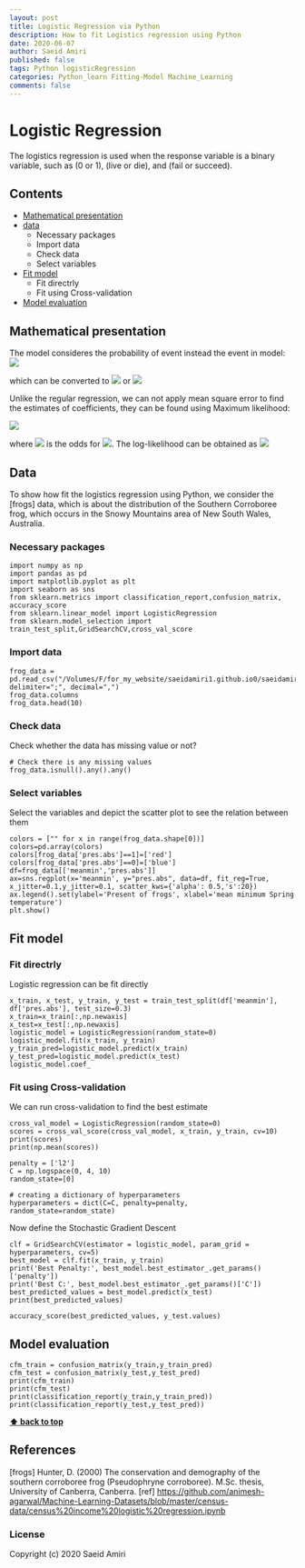 ```yaml
---
layout: post
title: Logistic Regression via Python
description: How to fit Logistics regression using Python
date: 2020-06-07
author: Saeid Amiri
published: false
tags: Python logisticRegression
categories: Python_learn Fitting-Model Machine_Learning
comments: false
---
```


# Logistic Regression
The logistics regression is used when the response variable is a binary variable, such as (0 or 1), (live or die), and (fail or succeed). 

## Contents
- [Mathematical presentation](#Mathematical-presentation)
- [data](#data)
    - Necessary packages
    - Import data
    - Check data
    - Select variables
- [Fit model ](#fit-model)
    - Fit directrly 
    - Fit using Cross-validation
- [Model evaluation](#Model-evaluation)

## Mathematical presentation
The model consideres the probability of event instead the event in model: 
 ![](https://latex.codecogs.com/svg.latex?\frac{P(Y_{i}=1)}{1-P(Y_{i}=1)}=\beta_{0}+\beta_{1}X_{1i}+\cdots+\beta_{k}X_{ki})

which can be converted to 
 ![](https://latex.codecogs.com/svg.latex?P(Y_{i}=1)=\frac{exp(\beta_{0}+\beta_{1}X_{1i}+\cdots+\beta_{k}X_{ki})}{1+exp(\beta_{0}+\beta_{1}X_{1i}+\cdots+\beta_{k}X_{ki})})
or 
 ![](https://latex.codecogs.com/svg.latex?P(Y_{i}=1)=\frac{1}{1+exp[-(\beta_{0}+\beta_{1}X_{1i}+\cdots+\beta_{k}X_{ki})]})

Unlike the regular regression, we can not apply mean square error to find the estimates of coefficients, they can be found using Maximum likelihood: 

![](https://latex.codecogs.com/svg.latex?\prod_{i=1}^{n}p(Y_{i}=y_{i}|X_{i})=\prod_{i=1}^{n}\pi_{i}^{y_{i}}(1-\pi_{i})^{1-y_{i}}=\prod_{i=1}^{n}\left(\frac{\pi_{i}}{1-\pi_{i}}\right)^{y_{i}}(1-\pi_{i}))

where ![](https://latex.codecogs.com/svg.latex?\frac{\pi_{i}}{1-\pi_{i}})
 is the odds for ![](https://latex.codecogs.com/svg.latex?P(Y_{i}=1|X_{i})). The log-likelihood can be obtained as
![](https://latex.codecogs.com/svg.latex?l({\beta};y)=\sum_iy_{i}X_{i}'{\beta}-\sum_i\ln(1+e^{X_{i}'{\beta}}))


## Data 
To show how fit the logistics regression using Python, we consider the [frogs] data, which is about the distribution of the Southern Corroboree frog, which occurs in the Snowy Mountains area of New South Wales, Australia.

### Necessary packages
```
import numpy as np
import pandas as pd
import matplotlib.pyplot as plt
import seaborn as sns
from sklearn.metrics import classification_report,confusion_matrix, accuracy_score
from sklearn.linear_model import LogisticRegression
from sklearn.model_selection import train_test_split,GridSearchCV,cross_val_score
```

### Import data
```
frog_data = pd.read_csv("/Volumes/F/for_my_website/saeidamiri1.github.io0/saeidamiri1.github.io/public/general_data/logistic_frog/frogs.csv", delimiter=";", decimal=",")
frog_data.columns
frog_data.head(10)
```

### Check data
Check whether the data has missing value or not?
```
# Check there is any missing values 
frog_data.isnull().any().any()
```

### Select variables
Select the variables and depict the scatter plot to see the relation between them
```
colors = ["" for x in range(frog_data.shape[0])]
colors=pd.array(colors)
colors[frog_data['pres.abs']==1]=['red']
colors[frog_data['pres.abs']==0]=['blue']
df=frog_data[['meanmin','pres.abs']]
ax=sns.regplot(x='meanmin', y="pres.abs", data=df, fit_reg=True, x_jitter=0.1,y_jitter=0.1, scatter_kws={'alpha': 0.5,'s':20})  
ax.legend().set(ylabel='Present of frogs', xlabel='mean minimum Spring temperature')
plt.show()
```

## Fit model
### Fit directrly
Logistic regression can be fit directly 
```
x_train, x_test, y_train, y_test = train_test_split(df['meanmin'], df['pres.abs'], test_size=0.3)
x_train=x_train[:,np.newaxis]
x_test=x_test[:,np.newaxis]
logistic_model = LogisticRegression(random_state=0)
logistic_model.fit(x_train, y_train)
y_train_pred=logistic_model.predict(x_train)
y_test_pred=logistic_model.predict(x_test)
logistic_model.coef_
```

### Fit using Cross-validation 
We can run cross-validation to find the best estimate
```
cross_val_model = LogisticRegression(random_state=0)
scores = cross_val_score(cross_val_model, x_train, y_train, cv=10)
print(scores)
print(np.mean(scores))

penalty = ['l2']
C = np.logspace(0, 4, 10)
random_state=[0]

# creating a dictionary of hyperparameters
hyperparameters = dict(C=C, penalty=penalty, random_state=random_state)
```

Now define the Stochastic Gradient Descent

```
clf = GridSearchCV(estimator = logistic_model, param_grid = hyperparameters, cv=5)
best_model = clf.fit(x_train, y_train)
print('Best Penalty:', best_model.best_estimator_.get_params()['penalty'])
print('Best C:', best_model.best_estimator_.get_params()['C'])
best_predicted_values = best_model.predict(x_test)
print(best_predicted_values)

accuracy_score(best_predicted_values, y_test.values)
```

## Model evaluation
```
cfm_train = confusion_matrix(y_train,y_train_pred)
cfm_test = confusion_matrix(y_test,y_test_pred)
print(cfm_train)
print(cfm_test)
print(classification_report(y_train,y_train_pred))
print(classification_report(y_test,y_test_pred))
```

**[⬆ back to top](#contents)**

## References

[frogs] Hunter, D. (2000) The conservation and demography of the southern corroboree frog (Pseudophryne corroboree). M.Sc. thesis, University of Canberra, Canberra.
[ref] https://github.com/animesh-agarwal/Machine-Learning-Datasets/blob/master/census-data/census%20income%20logistic%20regression.ipynb
### License
Copyright (c) 2020 Saeid Amiri
